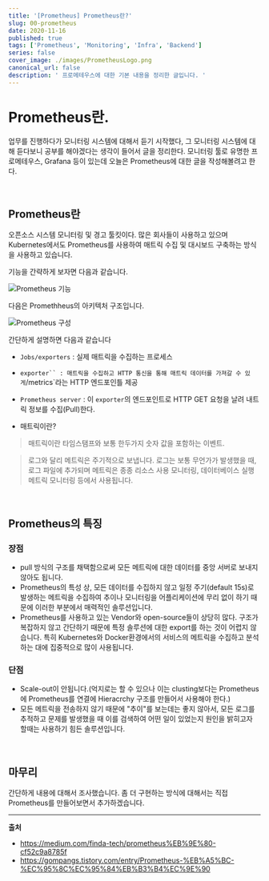 ```yaml
---
title: '[Prometheus] Prometheus란?'
slug: 00-prometheus
date: 2020-11-16
published: true
tags: ['Prometheus', 'Monitoring', 'Infra', 'Backend']
series: false
cover_image: ./images/PrometheusLogo.png
canonical_url: false
description: ' 프로메테우스에 대한 기본 내용을 정리한 글입니다. '
---
```


# Prometheus란.

업무를 진행하다가 모니터링 시스템에 대해서 듣기 시작했다, 그 모니터링 시스템에 대해 듣다보니 공부를 해야겠다는 생각이 들어서 글을 정리한다. 모니터링 툴로 유명한 프로메테우스, Grafana 등이 있는데 오늘은 Prometheus에 대한 글을 작성해볼려고 한다.

<br/>

## Prometheus란

오픈소스 시스템 모니터링 및 경고 툴킷이다. 많은 회사들이 사용하고 있으며 Kubernetes에서도 Prometheus를 사용하여 매트릭 수집 및 대시보드 구축하는 방식을 사용하고 있습니다.

기능을 간략하게 보자면 다음과 같습니다.

![Prometheus 기능](https://user-images.githubusercontent.com/42582516/99261592-4389ae00-2860-11eb-8d93-ce2817cdc70e.png)

다음은 Promethheus의 아키텍처 구조입니다.

![Prometheus 구성](https://user-images.githubusercontent.com/42582516/99261600-46849e80-2860-11eb-87ba-7d573b45dba8.png)

간단하게 설명하면 다음과 같습니다

- `Jobs/exporters` : 실제 매트릭을 수집하는 프로세스
- ` exporter`` : 매트릭을 수집하고 HTTP 통신을 통해 매트릭 데이터를 가져갈 수 있게 `/metrics`라는 HTTP 엔드포인틀 제공
- `Prometheus server` : 이 `exporter`의 엔드포인트로 HTTP GET 요청을 날려 내트릭 정보를 수집(Pull)한다.

- 매트릭이란?

> 매트릭이란 타임스탬프와 보통 한두가지 숫자 값을 포함하는 이벤트.

> 로그와 달리 메트릭은 주기적으로 보냅니다. 로그는 보통 무언가가 발생했을 때, 로그 파일에 추가되며 메트릭은 종종 리소스 사용 모니터링, 데이터베이스 실행 메트릭 모니터링 등에서 사용됩니다.

<br/>

## Prometheus의 특징

### 장점

- pull 방식의 구조를 채택함으로써 모든 메트릭에 대한 데이터를 중앙 서버로 보내지않아도 됩니다.
- Prometheus의 특성 상, 모든 데이터를 수집하지 않고 일정 주기(default 15s)로 발생하는 메트릭을 수집하여 추이나 모니터링을 어플리케이션에 무리 없이 하기 때문에 이러한 부분에서 매력적인 솔루션입니다.
- Prometheus를 사용하고 있는 Vendor와 open-source들이 상당히 많다. 구조가 복잡하지 않고 간단하기 때문에 특정 솔루션에 대한 export를 하는 것이 어렵지 않습니다. 특히 Kubernetes와 Docker환경에서의 서비스의 메트릭을 수집하고 분석하는 대에 집중적으로 많이 사용됩니다.

### 단점

- Scale-out이 안됩니다.(억지로는 할 수 있으나 이는 clusting보다는 Prometheus에 Prometheus를 연결에 Hieracrchy 구조를 만들어서 사용해야 한다.)
- 모든 메트릭을 전송하지 않기 때문에 "추이"를 보는데는 좋지 않아서, 모든 로그를 추적하고 문제를 발생했을 때 이를 검색하여 어떤 일이 있었는지 원인을 밝히고자 할때는 사용하기 힘든 솔루션입니다.

<br/>

## 마무리

간단하게 내용에 대해서 조사했습니다. 좀 더 구현하는 방식에 대해서는 직접 Prometheus를 만들어보면서 추가하겠습니다.

---

**출처**

- https://medium.com/finda-tech/prometheus%EB%9E%80-cf52c9a8785f
- https://gompangs.tistory.com/entry/Prometheus-%EB%A5%BC-%EC%95%8C%EC%95%84%EB%B3%B4%EC%9E%90
